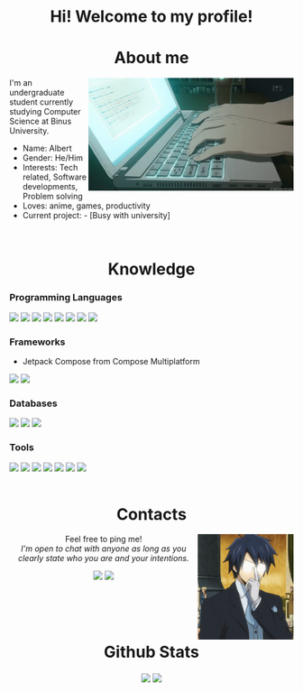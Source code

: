 <div>
  <h1 align="center">Hi! Welcome to my profile!</h1>
</div>
<!-- About Me -->
<div>
  <h1 align="center">About me</h1>
  <img src="/assets/anime_code_laptop.gif" align="right" height="200" align="right"/>
  <p>
    I'm an undergraduate student currently studying Computer Science at Binus University.
    <ul>
      <li>Name: Albert</li>
      <li>Gender: He/Him</li>
      <li>Interests: Tech related, Software developments, Problem solving</li>
      <li>Loves: anime, games, productivity</li>
      <li>Current project: 
<!--         <a href="https://github.com/RadXGH/AnKunv2">AnKunv2</a> -->
        - [Busy with university]
      </li>
    </ul>
  </p>
<!-- Interests -->
<!--  <p>
    Interests:
    <ul>
      <li>Anything tech related</li>
      <li>Android software developments</li>
      <li>Computer hardwares</li>
    </ul>
  </p>
-->
<!--   Hobbies -->
<!--  <details>
    <summary><h3>Hobbies</h3></summary>
    <ul>
      <li>Anime</li>
      <li>Trying productivity tools</li>
      <li>Games</li>
    </ul>
  </details>
-->
</div>
<br>
<!-- Knowledge -->
<div>
  <h1 align="center">Knowledge</h1>
  <h3>Programming Languages</h3>
  <img src="https://img.shields.io/badge/kotlin-%237F52FF.svg?style=for-the-badge&logo=kotlin&logoColor=white"/>
  <img src="https://img.shields.io/badge/java-%23ED8B00.svg?style=for-the-badge&logo=java&logoColor=white"/>
  <img src="https://img.shields.io/badge/python-3670A0?style=for-the-badge&logo=python&logoColor=ffdd54"/>
  <img src="https://img.shields.io/badge/c++-%2300599C.svg?style=for-the-badge&logo=c%2B%2B&logoColor=white"/>
  <img src="https://img.shields.io/badge/c-%2300599C.svg?style=for-the-badge&logo=c&logoColor=white"/>
  <img src="https://img.shields.io/badge/html5-%23E34F26.svg?style=for-the-badge&logo=html5&logoColor=white"/>
  <img src="https://img.shields.io/badge/css3-%231572B6.svg?style=for-the-badge&logo=css3&logoColor=white"/>
  <img src="https://img.shields.io/badge/javascript-%23323330.svg?style=for-the-badge&logo=javascript&logoColor=%23F7DF1E"/>
  
  <h3>Frameworks</h3>
  <ul>
    <li>Jetpack Compose from Compose Multiplatform</li>
  </ul>
  <img src="https://img.shields.io/badge/bootstrap-%23563D7C.svg?style=for-the-badge&logo=bootstrap&logoColor=white"/>
  <img src="https://img.shields.io/badge/jquery-%230769AD.svg?style=for-the-badge&logo=jquery&logoColor=white"/>
  
  <h3>Databases</h3>
  <img src="https://img.shields.io/badge/firebase-%23039BE5.svg?style=for-the-badge&logo=firebase"/>
  <img src="https://img.shields.io/badge/Microsoft%20SQL%20Sever-CC2927?style=for-the-badge&logo=microsoft%20sql%20server&logoColor=white"/>
  <img src="https://img.shields.io/badge/sqlite-%2307405e.svg?style=for-the-badge&logo=sqlite&logoColor=white"/>
  
  <h3>Tools</h3>
  <img src="https://img.shields.io/badge/Visual%20Studio%20Code-0078d7.svg?style=for-the-badge&logo=visual-studio-code&logoColor=white"/>
  <img src="https://img.shields.io/badge/Android%20Studio-3DDC84.svg?style=for-the-badge&logo=android-studio&logoColor=white"/>
  <img src="https://img.shields.io/badge/git-%23F05033.svg?style=for-the-badge&logo=git&logoColor=white"/>
  <img src="https://img.shields.io/badge/github-%23121011.svg?style=for-the-badge&logo=github&logoColor=white"/>
  <img src="https://img.shields.io/badge/jupyter-%23FA0F00.svg?style=for-the-badge&logo=jupyter&logoColor=white"/>
  <img src="https://img.shields.io/badge/figma-%23F24E1E.svg?style=for-the-badge&logo=figma&logoColor=white"/>
  <img src="https://img.shields.io/badge/Opera-FF1B2D?style=for-the-badge&logo=Opera&logoColor=white"/>
  
  
<!--   <p>
    <img src="https://img.shields.io/badge/kotlin-%237F52FF.svg?style=for-the-badge&logo=kotlin&logoColor=white"/>
    <img src="https://img.shields.io/badge/Visual%20Studio%20Code-0078d7.svg?style=for-the-badge&logo=visual-studio-code&logoColor=white"/>
    <img src="https://img.shields.io/badge/java-%23ED8B00.svg?style=for-the-badge&logo=java&logoColor=white"/>
    <br>
    <img src="https://img.shields.io/badge/IntelliJIDEA-000000.svg?style=for-the-badge&logo=intellij-idea&logoColor=white"/>
    <img src="https://img.shields.io/badge/python-3670A0?style=for-the-badge&logo=python&logoColor=ffdd54"/>
    <img src="https://img.shields.io/badge/github-%23121011.svg?style=for-the-badge&logo=github&logoColor=white"/>
    <img src="https://img.shields.io/badge/c++-%2300599C.svg?style=for-the-badge&logo=c%2B%2B&logoColor=white"/>
    <br>
    <img src="https://img.shields.io/badge/firebase-%23039BE5.svg?style=for-the-badge&logo=firebase"/>
    <img src="https://img.shields.io/badge/html5-%23E34F26.svg?style=for-the-badge&logo=html5&logoColor=white"/>
    <img src="https://img.shields.io/badge/figma-%23F24E1E.svg?style=for-the-badge&logo=figma&logoColor=white"/>
    <img src="https://img.shields.io/badge/Opera-FF1B2D?style=for-the-badge&logo=Opera&logoColor=white"/>
    <br><br>
    I am also interested in learning about UI/UX designs especially for mobile apps.<br>Currently trying out Material 3 for Android apps UIs.
  </p> -->
<!--   <table>
    <tr>
      <th>Languages</th>
      <th>Tools</th>
    </tr>
    <tr>
      <td><img src="https://img.shields.io/badge/kotlin-%237F52FF.svg?style=for-the-badge&logo=kotlin&logoColor=white"/></td>
      <td><img src="https://img.shields.io/badge/Visual%20Studio%20Code-0078d7.svg?style=for-the-badge&logo=visual-studio-code&logoColor=white"/></td>
    </tr>
    <tr>
      <td><img src="https://img.shields.io/badge/java-%23ED8B00.svg?style=for-the-badge&logo=java&logoColor=white"/></td>
      <td><img src="https://img.shields.io/badge/IntelliJIDEA-000000.svg?style=for-the-badge&logo=intellij-idea&logoColor=white"/></td>
    </tr>
    <tr>
      <td><img src="https://img.shields.io/badge/python-3670A0?style=for-the-badge&logo=python&logoColor=ffdd54"/></td>
      <td><img src="https://img.shields.io/badge/github-%23121011.svg?style=for-the-badge&logo=github&logoColor=white"/></td>
    </tr>
    <tr>
      <td><img src="https://img.shields.io/badge/c++-%2300599C.svg?style=for-the-badge&logo=c%2B%2B&logoColor=white"/></td>
      <td><img src="https://img.shields.io/badge/firebase-%23039BE5.svg?style=for-the-badge&logo=firebase"/></td>
    </tr>
    <tr>
      <td><img src="https://img.shields.io/badge/html5-%23E34F26.svg?style=for-the-badge&logo=html5&logoColor=white"/></td>
      <td><img src="https://img.shields.io/badge/Opera-FF1B2D?style=for-the-badge&logo=Opera&logoColor=white"/></td>
    </tr>
  </table> -->
</div>
<br>
<!-- Contacts -->
<div>
  <h1 align="center">Contacts</h1>
  <img src="/assets/anime_glasses.gif" width="170" align="right"/>
  <div align="center">
    <p>
      Feel free to ping me!
      <br>
      <i>I'm open to chat with anyone as long as you clearly state who you are and your intentions.</i>
      </p>
      <a href="https://discordapp.com/users/272260410139344896"><img src="https://img.shields.io/badge/Discord-%237289DA.svg?style=for-the-badge&logo=discord&logoColor=white"/></a>
      <a href="https://www.linkedin.com/in/alberterc/"><img src="https://img.shields.io/badge/linkedin-%230077B5.svg?style=for-the-badge&logo=linkedin&logoColor=white"/></a>
  </div>
</div>
<br><br><br><br>
<div align="center">
  <h1 align="center">Github Stats</h1>
  <img src="https://github-readme-stats.vercel.app/api?username=radxgh&show_icons=true&theme=nightowl&hide_border=true&include_all_commits=true" align="center"/>
  <img src="https://github-readme-stats.vercel.app/api/top-langs/?username=radxgh&layout=compact&langs_count=6&theme=nightowl&hide_border=true" align="center"/>
</div>
<!-- Visitor Badge -->
<!-- <div align="center">
  <a href="https://visitorbadge.io/status?path=https%3A%2F%2Fgithub.com%2FRadXGH%2FRadXGH"><img src="https://api.visitorbadge.io/api/visitors?path=https%3A%2F%2Fgithub.com%2FRadXGH%2FRadXGH&label=Visitors&labelColor=%23221745&countColor=%236c5f94"/></a>
</div> -->

